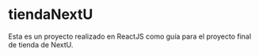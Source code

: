 # tiendaNextU
Esta es un proyecto realizado en ReactJS como guía para el proyecto final de tienda de NextU.
